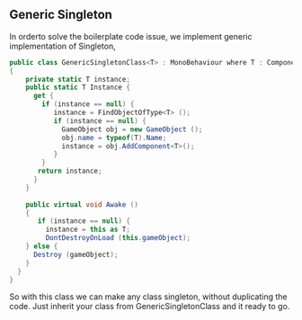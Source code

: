 ## Generic Singleton

In orderto solve the boilerplate code issue, we implement generic implementation of Singleton,

```C#
public class GenericSingletonClass<T> : MonoBehaviour where T : Component
{
    private static T instance;
    public static T Instance {
      get {
        if (instance == null) {
           instance = FindObjectOfType<T> ();
           if (instance == null) {
             GameObject obj = new GameObject ();
             obj.name = typeof(T).Name;
             instance = obj.AddComponent<T>();
           }
        }
       return instance;
      }
    }
 
    public virtual void Awake ()
    {
       if (instance == null) {
         instance = this as T;
         DontDestroyOnLoad (this.gameObject);
    } else {
      Destroy (gameObject);
    }
  }
}
```

So with this class we can make any class singleton, without duplicating  the code. Just inherit your class from GenericSingletonClass and it ready to go.

